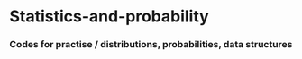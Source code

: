# Statistics-and-probability

### Codes for practise / distributions, probabilities, data structures
